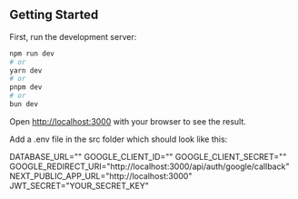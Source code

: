 ## Getting Started

First, run the development server:

```bash
npm run dev
# or
yarn dev
# or
pnpm dev
# or
bun dev
```

Open [http://localhost:3000](http://localhost:3000) with your browser to see the result.

Add a .env file in the src folder which should look like this: 

DATABASE_URL=""
GOOGLE_CLIENT_ID=""
GOOGLE_CLIENT_SECRET=""
GOOGLE_REDIRECT_URI="http://localhost:3000/api/auth/google/callback"
NEXT_PUBLIC_APP_URL="http://localhost:3000"
JWT_SECRET="YOUR_SECRET_KEY"
